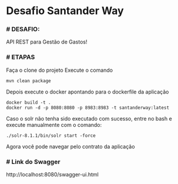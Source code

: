 # Desafio Santander Way

### # DESAFIO:

API REST para Gestão de Gastos!

### # ETAPAS

Faça o clone do projeto
Execute o comando
~~~~
mvn clean package
~~~~
Depois execute o docker apontando para o dockerfile da aplicação
~~~~
docker build -t .
docker run -d -p 8080:8080 -p 8983:8983 -t santanderway:latest
~~~~
Caso o solr não tenha sido executado com sucesso, entre no bash e execute manualmente com o comando:
~~~~
./solr-8.1.1/bin/solr start -force
~~~~

Agora você pode navegar pelo contrato da aplicação

### # Link do Swagger
http://localhost:8080/swagger-ui.html
